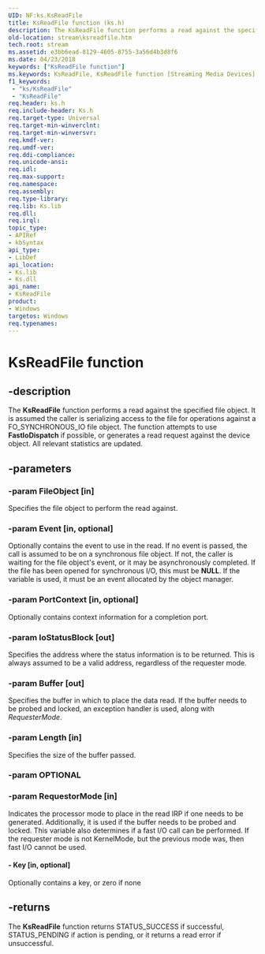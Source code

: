 ```yaml
---
UID: NF:ks.KsReadFile
title: KsReadFile function (ks.h)
description: The KsReadFile function performs a read against the specified file object.
old-location: stream\ksreadfile.htm
tech.root: stream
ms.assetid: e3bb6ead-8129-4605-8755-3a56d4b3d8f6
ms.date: 04/23/2018
keywords: ["KsReadFile function"]
ms.keywords: KsReadFile, KsReadFile function [Streaming Media Devices], ks/KsReadFile, ksfunc_9264bdad-2acc-46fe-9ca3-d006bf6c3e23.xml, stream.ksreadfile
f1_keywords:
 - "ks/KsReadFile"
 - "KsReadFile"
req.header: ks.h
req.include-header: Ks.h
req.target-type: Universal
req.target-min-winverclnt: 
req.target-min-winversvr: 
req.kmdf-ver: 
req.umdf-ver: 
req.ddi-compliance: 
req.unicode-ansi: 
req.idl: 
req.max-support: 
req.namespace: 
req.assembly: 
req.type-library: 
req.lib: Ks.lib
req.dll: 
req.irql: 
topic_type:
- APIRef
- kbSyntax
api_type:
- LibDef
api_location:
- Ks.lib
- Ks.dll
api_name:
- KsReadFile
product:
- Windows
targetos: Windows
req.typenames: 
---
```


# KsReadFile function


## -description


The <b>KsReadFile</b> function performs a read against the specified file object. It is assumed the caller is serializing access to the file for operations against a FO_SYNCHRONOUS_IO file object. The function attempts to use <b>FastIoDispatch</b> if possible, or generates a read request against the device object. All relevant statistics are updated.


## -parameters




### -param FileObject [in]

Specifies the file object to perform the read against.


### -param Event [in, optional]

Optionally contains the event to use in the read. If no event is passed, the call is assumed to be on a synchronous file object. If not, the caller is waiting for the file object's event, or it may be asynchronously completed. If the file has been opened for synchronous I/O, this must be <b>NULL</b>. If the variable is used, it must be an event allocated by the object manager.


### -param PortContext [in, optional]

Optionally contains context information for a completion port.


### -param IoStatusBlock [out]

Specifies the address where the status information is to be returned. This is always assumed to be a valid address, regardless of the requester mode.


### -param Buffer [out]

Specifies the buffer in which to place the data read. If the buffer needs to be probed and locked, an exception handler is used, along with <i>RequesterMode</i>.


### -param Length [in]

Specifies the size of the buffer passed.


### -param OPTIONAL




### -param RequestorMode [in]

Indicates the processor mode to place in the read IRP if one needs to be generated. Additionally, it is used if the buffer needs to be probed and locked. This variable also determines if a fast I/O call can be performed. If the requester mode is not KernelMode, but the previous mode was, then fast I/O cannot be used.


#### - Key [in, optional]

Optionally contains a key, or zero if none


## -returns



The <b>KsReadFile</b> function returns STATUS_SUCCESS if successful, STATUS_PENDING if action is pending, or it returns a read error if unsuccessful.



